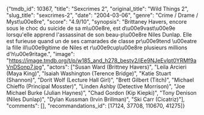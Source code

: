 {"tmdb_id": 10367, "title": "Sexcrimes 2", "original_title": "Wild Things 2", "slug_title": "sexcrimes-2", "date": "2004-03-06", "genre": "Crime / Drame / Myst\u00e8re", "score": "4.9/10", "synopsis": "Brittaney Havers, encore sous le choc du suicide de sa m\u00e8re, est d\u00e9vast\u00e9e lorsqu'elle apprend l'assassinat de son beau-p\u00e8re Niles Dunlap. Elle est furieuse quand un de ses camarades de classe pr\u00e9tend \u00eatre la fille ill\u00e9gitime de Niles et r\u00e9cup\u00e8re plusieurs millions d'h\u00e9ritage.", "image": "https://image.tmdb.org/t/p/w185_and_h278_bestv2/iEe9NJeEvIpt0YRMf9aVnDSonp7.jpg", "actors": ["Susan Ward (Brittney Havers)", "Leila Arcieri (Maya King)", "Isaiah Washington (Terence Bridge)", "Katie Stuart (Shannon)", "Dorit Wolf (Lecture Hall Girl)", "Brett Gilbert (Titch)", "Michael Chieffo (Principal Mosster)", "Linden Ashby (Detective Morrison)", "Joe Michael Burke (Julian Haynes)", "Chad Gordon (Kip Kiepki)", "Tony Denison (Niles Dunlap)", "Dylan Kussman (Irvin Brillman)", "Ski Carr (Cicatriz)"], "comments": [], "recommandations_id": [17124, 37708, 110670, 41275]}